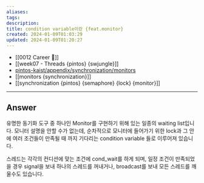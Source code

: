 ```yaml
---
aliases: 
tags: 
description:
title: condition variable이란 {feat.monitor}
created: 2024-01-09T01:03:29
updated: 2024-01-09T01:20:27
---
```

- [[0012 Career 💼]]
- [[week07 - Threads {pintos} {swjungle}]]
- [pintos-kaist/appendix/synchronization/monitors](https://casys-kaist.github.io/pintos-kaist/appendix/synchronization.html#monitors)
- [[monitors {synchronization}]]
- [[synchronization {pintos} {semaphore} {lock} {monitor}]]
---

## Answer

유명한 동기화 도구 중 하나인 Monitor를 구현하기 위해 있는 일종의 waiting list입니다. 모니터 설명을 안할 수가 없는데, 순차적으로 모니터에 들어가기 위한 lock과 그 안에 여러 조건들이 만족될 때 까지 기다리는 condition variable 들로 이루어져 있습니다. 

스레드는 각각의 컨디션에 맞는 조건에 cond_wait를 하게 되며, 일정 조건이 만족되었을 경우 signal을 보내 하나의 스레드를 꺼내거나, broadcast를 보내 모든 스레드를 깨울수도 있습니다.

